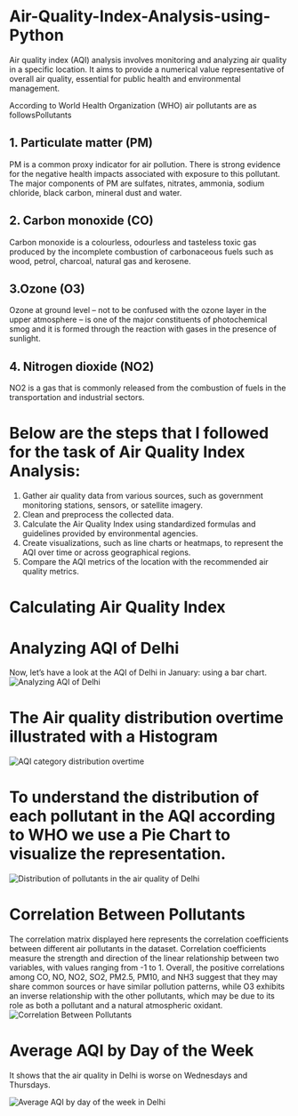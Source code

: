 # Air-Quality-Index-Analysis-using-Python
Air quality index (AQI) analysis involves monitoring and analyzing air quality in a specific location. It aims to provide a numerical value representative of overall air quality, essential for public health and environmental management.

According to World Health Organization (WHO) air pollutants are as followsPollutants
## 1. Particulate matter (PM)
PM is a common proxy indicator for air pollution. There is strong evidence for the negative health impacts associated with exposure to this pollutant. The major components of PM are sulfates, nitrates, ammonia, sodium chloride, black carbon, mineral dust and water.

## 2. Carbon monoxide (CO)
Carbon monoxide is a colourless, odourless and tasteless toxic gas produced by the incomplete combustion of carbonaceous fuels such as wood, petrol, charcoal, natural gas and kerosene.

## 3.Ozone (O3)
Ozone at ground level – not to be confused with the ozone layer in the upper atmosphere – is one of the major constituents of photochemical smog and it is formed through the reaction with gases in the presence of sunlight.

## 4. Nitrogen dioxide (NO2)
NO2 is a gas that is commonly released from the combustion of fuels in the transportation and industrial sectors.

# Below are the steps that I followed  for the task of Air Quality Index Analysis:

1. Gather air quality data from various sources, such as government monitoring stations, sensors, or satellite imagery.
2. Clean and preprocess the collected data.
3. Calculate the Air Quality Index using standardized formulas and guidelines provided by environmental agencies.
4. Create visualizations, such as line charts or heatmaps, to represent the AQI over time or across geographical regions.
5. Compare the AQI metrics of the location with the recommended air quality metrics.

# Calculating Air Quality Index
# Analyzing AQI of Delhi
Now, let’s have a look at the AQI of Delhi in January: using a bar chart.
![Analyzing AQI of Delhi](https://github.com/user-attachments/assets/eef41eaa-d26a-4488-9725-fa24ae73e2b8)

# The Air quality distribution overtime illustrated with a Histogram
![AQI category distribution overtime](https://github.com/user-attachments/assets/7acb1b07-03ab-49bf-ad3f-c60ceefb7397)

# To understand the distribution of each pollutant in the AQI according to WHO we use a Pie Chart to visualize the representation.
![Distribution of pollutants in the air quality of Delhi](https://github.com/user-attachments/assets/d3b57906-3791-49f7-af97-df74ac5bee19)

# Correlation Between Pollutants
The correlation matrix displayed here represents the correlation coefficients between different air pollutants in the dataset. Correlation coefficients measure the strength and direction of the linear relationship between two variables, with values ranging from -1 to 1. Overall, the positive correlations among CO, NO, NO2, SO2, PM2.5, PM10, and NH3 suggest that they may share common sources or have similar pollution patterns, while O3 exhibits an inverse relationship with the other pollutants, which may be due to its role as both a pollutant and a natural atmospheric oxidant.
![Correlation Between Pollutants](https://github.com/user-attachments/assets/2bb963ed-648f-4754-ac2e-9f7506b6f443)

# Average AQI by Day of the Week
It shows that the air quality in Delhi is worse on Wednesdays and Thursdays.

![Average AQI by day of the week in Delhi](https://github.com/user-attachments/assets/4cb16c63-49c6-4b69-b647-bf8cf5897de8)



